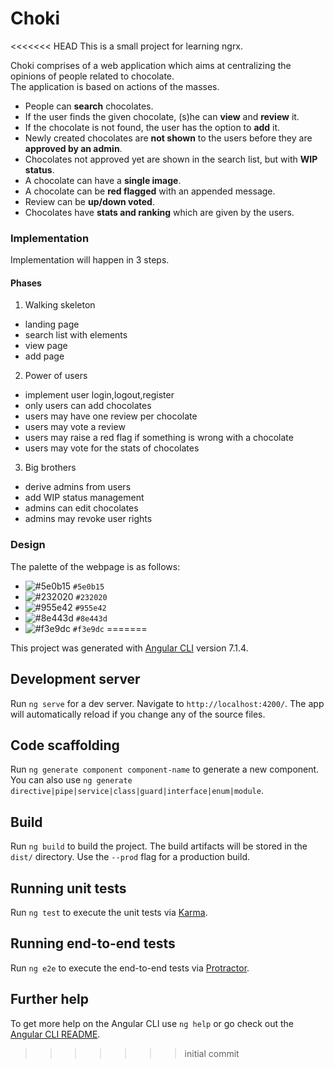 # Choki
<<<<<<< HEAD
This is a small project for learning ngrx.

Choki comprises of a web application which aims at centralizing the opinions of people related to chocolate.  
The application is based on actions of the masses.  

- People can **search** chocolates.  
- If the user finds the given chocolate, (s)he can **view** and **review** it.  
- If the chocolate is not found, the user has the option to **add** it.  
- Newly created chocolates are **not shown** to the users before they are **approved by an admin**.
- Chocolates not approved yet are shown in the search list, but with **WIP status**.
- A chocolate can have a **single image**.
- A chocolate can be **red flagged** with an appended message.  
- Review can be **up/down voted**.
- Chocolates have **stats and ranking** which are given by the users.

### Implementation
Implementation will happen in 3 steps.

#### Phases
1) Walking skeleton  
  - landing page
  - search list with elements
  - view page
  - add page
2) Power of users
  - implement user login,logout,register
  - only users can add chocolates
  - users may have one review per chocolate
  - users may vote a review
  - users may raise a red flag if something is wrong with a chocolate
  - users may vote for the stats of chocolates
3) Big brothers  
  - derive admins from users
  - add WIP status management
  - admins can edit chocolates
  - admins may revoke user rights
  
  ### Design
  
  The palette of the webpage is as follows:
  
  - ![#5e0b15](https://placehold.it/15/5e0b15/000000?text=+) `#5e0b15`
  - ![#232020](https://placehold.it/15/232020/000000?text=+) `#232020`
  - ![#955e42](https://placehold.it/15/955e42/000000?text=+) `#955e42`
  - ![#8e443d](https://placehold.it/15/8e443d/000000?text=+) `#8e443d`
  - ![#f3e9dc](https://placehold.it/15/f3e9dc/000000?text=+) `#f3e9dc`
=======

This project was generated with [Angular CLI](https://github.com/angular/angular-cli) version 7.1.4.

## Development server

Run `ng serve` for a dev server. Navigate to `http://localhost:4200/`. The app will automatically reload if you change any of the source files.

## Code scaffolding

Run `ng generate component component-name` to generate a new component. You can also use `ng generate directive|pipe|service|class|guard|interface|enum|module`.

## Build

Run `ng build` to build the project. The build artifacts will be stored in the `dist/` directory. Use the `--prod` flag for a production build.

## Running unit tests

Run `ng test` to execute the unit tests via [Karma](https://karma-runner.github.io).

## Running end-to-end tests

Run `ng e2e` to execute the end-to-end tests via [Protractor](http://www.protractortest.org/).

## Further help

To get more help on the Angular CLI use `ng help` or go check out the [Angular CLI README](https://github.com/angular/angular-cli/blob/master/README.md).
>>>>>>> initial commit
